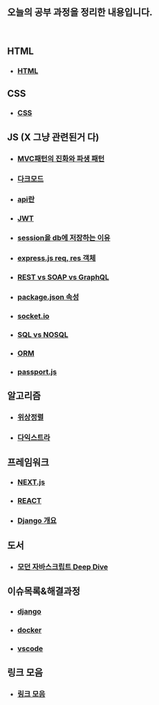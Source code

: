 ## 오늘의 공부 과정을 정리한 내용입니다.
<br>

## HTML
- ### [HTML](./HTML/README.MD)

## CSS
- ### [CSS](./CSS/README.MD)

## JS (X 그냥 관련된거 다)
- ### [MVC패턴의 진화와 파생 패턴](JS/MVC패턴의%20진화와%20파생%20패턴/README.MD)
- ### [다크모드](JS/다크모드/README.MD)
- ### [api란](JS/api란/README.MD)
- ### [JWT](JS/JWT/README.MD)
- ### [session을 db에 저장하는 이유](JS/session을%20db에%20저장하는%20이유/readme.md)
- ### [express.js req, res 객체](JS/express.js%20req,%20res%20객체/readme.md)
- ### [REST vs SOAP vs GraphQL](JS/REST%20vs%20SOAP%20vs%20GraphQL/README.MD)
- ### [package.json 속성](JS/package.json%20속성/README.MD)
- ### [socket.io](JS/socket.io/README.MD)
- ### [SQL vs NOSQL](JS/SQL%20vs%20NOSQL/README.MD)
- ### [ORM](JS/ORM/README.MD)
- ### [passport.js](JS/passport.js/README.MD)

## 알고리즘
- ### [위상정렬](알고리즘/위상정렬/README.MD)
- ### [다익스트라](알고리즘/다익스트라/README.MD)

## 프레임워크
- ### [NEXT.js](/프레임워크/NEXT.js/READEME.MD)
- ### [REACT](/프레임워크/React/README.MD)
- ### [Django 개요](/프레임워크/Django/장고_개요/README.MD)

## 도서
- ### [모던 자바스크립트 Deep Dive](./Book_Review/ModernJS_DeepDive/README.MD)

## 이슈목록&해결과정
- ### [django](/이슈목록&해결과정/django/README.MD)
- ### [docker](/이슈목록&해결과정/docker/README.MD)
- ### [vscode](/이슈목록&해결과정/vscode/README.MD)

## 링크 모음
- ### [링크 모음](/링크%20모음/README.MD)